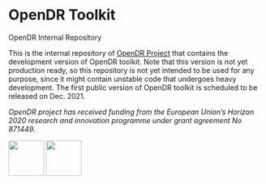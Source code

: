 # OpenDR Toolkit
OpenDR Internal Repository


This is the internal repository of [OpenDR Project](https://opendr.eu) that contains the development version of OpenDR toolkit. Note that this version is not yet production ready, so this repository is not yet intended to be used for any purpose, since it might contain unstable code that undergoes heavy development. The first public version of OpenDR toolkit is scheduled to be released on Dec. 2021.


*OpenDR project has received funding from the European Union’s Horizon 2020 research and innovation programme under grant agreement No 871449.*

<img src="https://user-images.githubusercontent.com/16520105/123549590-6a9f4b00-d772-11eb-998a-ed4c70133617.png" height="70"> <img src="https://user-images.githubusercontent.com/16520105/123549536-31ff7180-d772-11eb-9c81-6cc98b7d2e1e.png" height="70">
